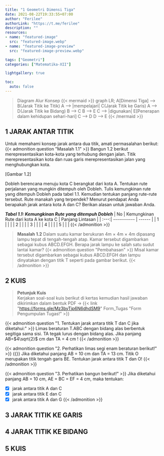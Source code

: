 ```yaml
---
title: "1 Geometri Dimensi Tiga"
date: 2021-08-22T19:33:55+07:00
author: "Ferilee"
authorLink: "https://t.me/ferilee"
description: ""
resources:
- name: "featured-image"
  src: "featured-image.webp"
- name: "featured-image-preview"
  src: "featured-image-preview.webp"

tags: ["Geometri"]
categories: ["Matematika-XII"]

lightgallery: true

toc:
  auto: false
---
```


> Diagram Alur Konsep
  {{< mermaid >}}
  graph LR;
    A[Dimensi Tiga] --> B(Jarak Titik ke Titik)
    A --> |mempelajari| C(Jarak Titik ke Garis)
    A --> D(Jarak Titik ke Bidang)
    B --> C
    B --> E
    C --> |digunakan| E[Penerapan dalam kehidupan sehari-hari]
    C --> D
    D --> E
  {{< /mermaid >}}

<!--more-->

## 1 JARAK ANTAR TITIK
Untuk memahami konsep jarak antara dua titik, amati permasalahan berikut:
{{< admonition question "Masalah 1.1" >}}
Bangun 1.2 berikut merepresentasikan kota-kota yang terhubung dengan jalan. Titik merepresentasikan kota dan ruas garis merepresentasikan jalan yang menghubungkan kota.

[Gambar 1.2]

Dobleh berencana menuju kota C berangkat dari kota A. Tentukan rute perjalanan yang mungkin ditempuh oleh Dobleh. Tulis kemungkinan rute yang ditempuh Dobleh pada tabel 1.1. Kemudian tentukan panjang rute-rute tersebut. Rute manakah yang terpendek? Menurut pendapat Anda berapakah jarak antara kota A dan C? Berikan alasan untuk jawaban Anda.

***Tabel 1.1: Kemungkinan Rute yang ditempuh Dobleh***
| No | Kemungkinan Rute dari kota A ke kota C | Panjang Lintasan |
| :---:| ----------- | ------ |
| 1  |      |     |
| 2  |      |     |
| 3  |      |     |
| 4  |      |     |
| 5  |      |     |
{{< /admonition >}}

> **Masalah 1.2** Dalam suatu kamar berukuran 4m × 4m × 4m dipasang lampu tepat di tengah-tengah atap. Kamar tersebut digambarkan sebagai kubus ABCD.EFGH. Berapa jarak lampu ke salah satu sudut lantai kamar?
{{< admonition question "Pembahasan" >}}
Misal kamar tersebut digambarkan sebagai kubus ABCD.EFGH dan lampu dinyatakan dengan titik T seperti pada gambar berikut.
{{< /admonition >}}

<!-- {{< matematika/kubusgeogebra >}} -->

## 2 KUIS
> **Petunjuk Kuis**\
Kerjakan soal-soal kuis berikut di kertas kemudian hasil jawaban dikirimkan dalam bentuk PDF $\to$ {{< link "https://forms.gle/Mz3byTjp6N6dhdSM9" Form_Tugas "Form Pengumpulan Tugas!" >}}

{{< admonition question "1. Tentukan jarak antara titik T dan C jika diketahui:" >}}
Limas beraturan T.ABC dengan bidang alas berbentuk segitiga sama sisi. TA tegak lurus dengan bidang alas. Jika panjang AB=$4\sqrt{2}$ cm dan TA = 4 cm !
{{< /admonition >}}

{{< admonition question "2. Perhatikan limas segi enam beraturan berikut!" >}}
{{<geogebra-export>}}
Jika diketahui panjang AB = 10 cm dan TA = 13 cm. Titik O merupakan titik tengah garis BE. Tentukan jarak antara titik T dan O!
{{< /admonition >}}

{{< admonition question "3. Perhatikan bangun berikut!" >}}
Jika diketahui panjang AB = 10 cm, AE = BC = EF = 4 cm, maka tentukan:
- [x] jarak antara titik A dan C
- [x] jarak antara titik E dan C
- [x] jarak antara titik A dan G
{{< /admonition >}}

## 3 JARAK TITIK KE GARIS
## 4 JARAK TITIK KE BIDANG
## 5 KUIS
<!--- > **Petunjuk Kuis**\
Kerjakan soal-soal kuis berikut di kertas kemudian hasil jawaban dikirimkan dalam bentuk PDF $\to$ {{< link "https://forms.gle/Mz3byTjp6N6dhdSM9" Form_Tugas "Form Pengumpulan Tugas!" >}}

{{< admonition question "1. Sederhanakanlah operasi bilangan berpangkat berikut:" >}}
- [x] $2^5 \times 2^9 \times 2^{12}=$
- [x] $\cfrac{2^5 \times 3^5 \times 4^2}{12^2}=$
{{< /admonition >}}

{{< admonition question "2. Dengan menggunakan sifat bilangan berpangkat, sederhanakanlah bentuk berikut:" >}}
- [x] $2x^3 \times 7x^4 \times (3x)^2=$
- [x] $\cfrac{-4a^3 \times 2b^5}{\cfrac{8a}{b}}=$
{{< /admonition >}}

{{< admonition question "3. Hitunglah hasil operasi bilangan berpangkat berikut:" >}}
- [x] $\left(-\cfrac{2}{3} \right)^4 \times \left(\cfrac{1}{2} - \cfrac{1}{6} \right)^2$
- [x] $\cfrac{3x^2 \times y^3}{24x} \times (2y)^2$ untuk $x=2$ dan $y=3$
{{< /admonition >}}

{{< admonition question "4. Tentukan nilai $x$ yang memenuhi:" >}}
- [x] $2^x = 8$
- [x] $4^x = 0,125$
{{< /admonition >}}
